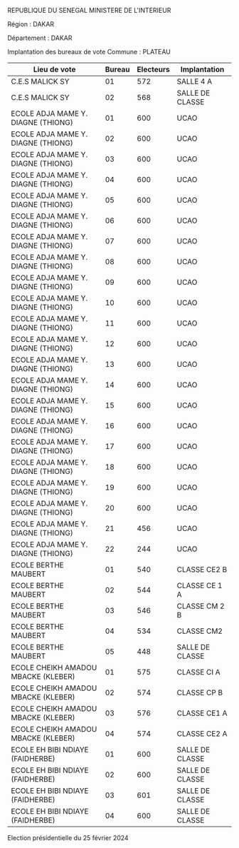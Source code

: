 REPUBLIQUE DU SENEGAL MINISTERE DE L'INTERIEUR

Région : DAKAR

Département : DAKAR

Implantation des bureaux de vote Commune : PLATEAU

| Lieu de vote | Bureau | Electeurs | Implantation |
| - | - | - | - |
| C.E.S MALICK SY | 01 | 572 | SALLE 4 A |
| C.E.S MALICK SY | 02 | 568 | SALLE DE CLASSE |
| ECOLE ADJA MAME Y. DIAGNE (THIONG) | 01 | 600 | UCAO |
| ECOLE ADJA MAME Y. DIAGNE (THIONG) | 02 | 600 | UCAO |
| ECOLE ADJA MAME Y. DIAGNE (THIONG) | 03 | 600 | UCAO |
| ECOLE ADJA MAME Y. DIAGNE (THIONG) | 04 | 600 | UCAO |
| ECOLE ADJA MAME Y. DIAGNE (THIONG) | 05 | 600 | UCAO |
| ECOLE ADJA MAME Y. DIAGNE (THIONG) | 06 | 600 | UCAO |
| ECOLE ADJA MAME Y. DIAGNE (THIONG) | 07 | 600 | UCAO |
| ECOLE ADJA MAME Y. DIAGNE (THIONG) | 08 | 600 | UCAO |
| ECOLE ADJA MAME Y. DIAGNE (THIONG) | 09 | 600 | UCAO |
| ECOLE ADJA MAME Y. DIAGNE (THIONG) | 10 | 600 | UCAO |
| ECOLE ADJA MAME Y. DIAGNE (THIONG) | 11 | 600 | UCAO |
| ECOLE ADJA MAME Y. DIAGNE (THIONG) | 12 | 600 | UCAO |
| ECOLE ADJA MAME Y. DIAGNE (THIONG) | 13 | 600 | UCAO |
| ECOLE ADJA MAME Y. DIAGNE (THIONG) | 14 | 600 | UCAO |
| ECOLE ADJA MAME Y. DIAGNE (THIONG) | 15 | 600 | UCAO |
| ECOLE ADJA MAME Y. DIAGNE (THIONG) | 16 | 600 | UCAO |
| ECOLE ADJA MAME Y. DIAGNE (THIONG) | 17 | 600 | UCAO |
| ECOLE ADJA MAME Y. DIAGNE (THIONG) | 18 | 600 | UCAO |
| ECOLE ADJA MAME Y. DIAGNE (THIONG) | 19 | 600 | UCAO |
| ECOLE ADJA MAME Y. DIAGNE (THIONG) | 20 | 600 | UCAO |
| ECOLE ADJA MAME Y. DIAGNE (THIONG) | 21 | 456 | UCAO |
| ECOLE ADJA MAME Y. DIAGNE (THIONG) | 22 | 244 | UCAO |
| ECOLE BERTHE MAUBERT | 01 | 540 | CLASSE CE2 B |
| ECOLE BERTHE MAUBERT | 02 | 544 | CLASSE CE 1 A |
| ECOLE BERTHE MAUBERT | 03 | 546 | CLASSE CM 2 B |
| ECOLE BERTHE MAUBERT | 04 | 534 | CLASSE CM2 |
| ECOLE BERTHE MAUBERT | 05 | 448 | SALLE DE CLASSE |
| ECOLE CHEIKH AMADOU MBACKE (KLEBER) | 01 | 575 | CLASSE CI A |
| ECOLE CHEIKH AMADOU MBACKE (KLEBER) | 02 | 574 | CLASSE CP B |
| ECOLE CHEIKH AMADOU MBACKE (KLEBER) | 03 | 576 | CLASSE CE1 A |
| ECOLE CHEIKH AMADOU MBACKE (KLEBER) | 04 | 574 | CLASSE CE2 A |
| ECOLE EH BIBI NDIAYE (FAIDHERBE) | 01 | 600 | SALLE DE CLASSE |
| ECOLE EH BIBI NDIAYE (FAIDHERBE) | 02 | 600 | SALLE DE CLASSE |
| ECOLE EH BIBI NDIAYE (FAIDHERBE) | 03 | 601 | SALLE DE CLASSE |
| ECOLE EH BIBI NDIAYE (FAIDHERBE) | 04 | 600 | SALLE DE CLASSE |

<!-- PageNumber="37/43" -->

Election présidentielle du 25 février 2024

